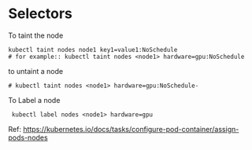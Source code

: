 # Selectors

To taint the node

```
kubectl taint nodes node1 key1=value1:NoSchedule
# for example:: kubectl taint nodes <node1> hardware=gpu:NoSchedule
```
to untaint a node
```
# kubectl taint nodes <node1> hardware=gpu:NoSchedule-
```
To Label a node
```
 kubectl label nodes <node1> hardware=gpu
```
Ref: https://kubernetes.io/docs/tasks/configure-pod-container/assign-pods-nodes
